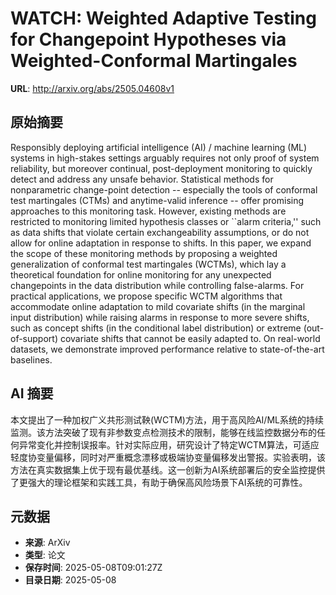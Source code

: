 # WATCH: Weighted Adaptive Testing for Changepoint Hypotheses via Weighted-Conformal Martingales

**URL**: http://arxiv.org/abs/2505.04608v1

## 原始摘要

Responsibly deploying artificial intelligence (AI) / machine learning (ML)
systems in high-stakes settings arguably requires not only proof of system
reliability, but moreover continual, post-deployment monitoring to quickly
detect and address any unsafe behavior. Statistical methods for nonparametric
change-point detection -- especially the tools of conformal test martingales
(CTMs) and anytime-valid inference -- offer promising approaches to this
monitoring task. However, existing methods are restricted to monitoring limited
hypothesis classes or ``alarm criteria,'' such as data shifts that violate
certain exchangeability assumptions, or do not allow for online adaptation in
response to shifts. In this paper, we expand the scope of these monitoring
methods by proposing a weighted generalization of conformal test martingales
(WCTMs), which lay a theoretical foundation for online monitoring for any
unexpected changepoints in the data distribution while controlling
false-alarms. For practical applications, we propose specific WCTM algorithms
that accommodate online adaptation to mild covariate shifts (in the marginal
input distribution) while raising alarms in response to more severe shifts,
such as concept shifts (in the conditional label distribution) or extreme
(out-of-support) covariate shifts that cannot be easily adapted to. On
real-world datasets, we demonstrate improved performance relative to
state-of-the-art baselines.


## AI 摘要

本文提出了一种加权广义共形测试鞅(WCTM)方法，用于高风险AI/ML系统的持续监测。该方法突破了现有非参数变点检测技术的限制，能够在线监控数据分布的任何异常变化并控制误报率。针对实际应用，研究设计了特定WCTM算法，可适应轻度协变量偏移，同时对严重概念漂移或极端协变量偏移发出警报。实验表明，该方法在真实数据集上优于现有最优基线。这一创新为AI系统部署后的安全监控提供了更强大的理论框架和实践工具，有助于确保高风险场景下AI系统的可靠性。

## 元数据

- **来源**: ArXiv
- **类型**: 论文
- **保存时间**: 2025-05-08T09:01:27Z
- **目录日期**: 2025-05-08
